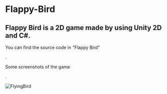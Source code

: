 # Flappy-Bird
Flappy Bird is a 2D game made by using Unity 2D and C#.
---------------------------------------------------------
You can find the source code in "Flappy Bird"

.

Some screenshots of the game

.

![FlyingBird](https://user-images.githubusercontent.com/49799187/165381052-4a56b955-3e78-41c3-9d18-5012dc03de2b.jpg)
